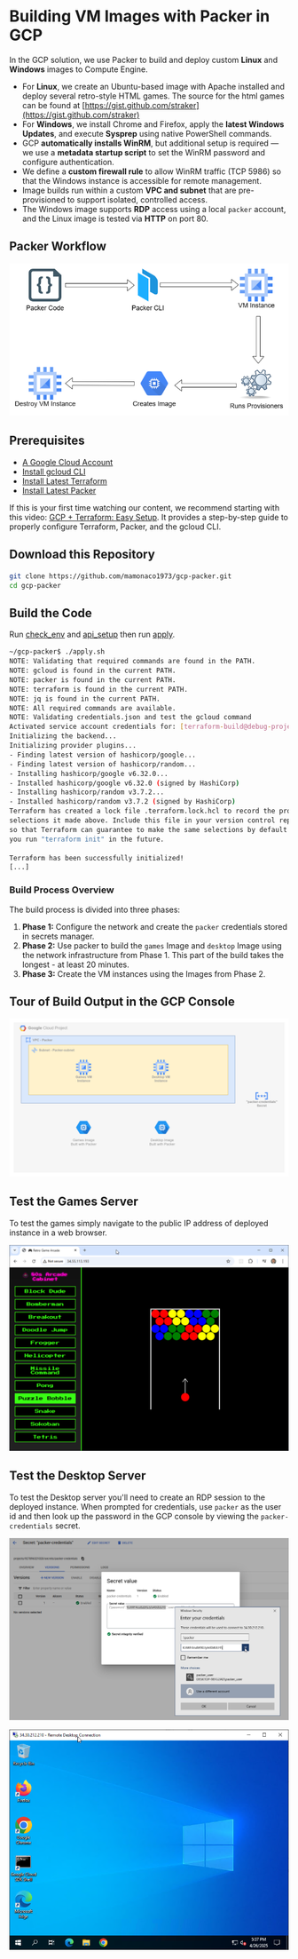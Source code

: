 # Building VM Images with Packer in GCP

In the GCP solution, we use Packer to build and deploy custom **Linux** and **Windows** images to Compute Engine.

- For **Linux**, we create an Ubuntu-based image with Apache installed and deploy several retro-style HTML games. The source for the html games can be found at [https://gist.github.com/straker](https://gist.github.com/straker)
- For **Windows**, we install Chrome and Firefox, apply the **latest Windows Updates**, and execute **Sysprep** using native PowerShell commands.
- GCP **automatically installs WinRM**, but additional setup is required — we use a **metadata startup script** to set the WinRM password and configure authentication.
- We define a **custom firewall rule** to allow WinRM traffic (TCP 5986) so that the Windows instance is accessible for remote management.
- Image builds run within a custom **VPC and subnet** that are pre-provisioned to support isolated, controlled access.
- The Windows image supports **RDP** access using a local `packer` account, and the Linux image is tested via **HTTP** on port 80.

## Packer Workflow

![workflow](packer-workflow-gcp.png)

## Prerequisites

* [A Google Cloud Account](https://console.cloud.google.com/)
* [Install gcloud CLI](https://cloud.google.com/sdk/docs/install) 
* [Install Latest Terraform](https://developer.hashicorp.com/terraform/install)
* [Install Latest Packer](https://developer.hashicorp.com/packer/install)

If this is your first time watching our content, we recommend starting with this video: [GCP + Terraform: Easy Setup](https://youtu.be/3spJpYX4f7I). It provides a step-by-step guide to properly configure Terraform, Packer, and the gcloud CLI.

## Download this Repository

```bash
git clone https://github.com/mamonaco1973/gcp-packer.git
cd gcp-packer
```

## Build the Code

Run [check_env](check_env.sh) and [api_setup](api_setup.sh) then run [apply](apply.sh).

```bash
~/gcp-packer$ ./apply.sh
NOTE: Validating that required commands are found in the PATH.
NOTE: gcloud is found in the current PATH.
NOTE: packer is found in the current PATH.
NOTE: terraform is found in the current PATH.
NOTE: jq is found in the current PATH.
NOTE: All required commands are available.
NOTE: Validating credentials.json and test the gcloud command
Activated service account credentials for: [terraform-build@debug-project-446221.iam.gserviceaccount.com]
Initializing the backend...
Initializing provider plugins...
- Finding latest version of hashicorp/google...
- Finding latest version of hashicorp/random...
- Installing hashicorp/google v6.32.0...
- Installed hashicorp/google v6.32.0 (signed by HashiCorp)
- Installing hashicorp/random v3.7.2...
- Installed hashicorp/random v3.7.2 (signed by HashiCorp)
Terraform has created a lock file .terraform.lock.hcl to record the provider
selections it made above. Include this file in your version control repository
so that Terraform can guarantee to make the same selections by default when
you run "terraform init" in the future.

Terraform has been successfully initialized!
[...]
```

### Build Process Overview

The build process is divided into three phases:

1. **Phase 1:** Configure the network and create the `packer` credentials stored in secrets manager.
2. **Phase 2:** Use packer to build the `games` Image and `desktop` Image using the network infrastructure from Phase 1. This part of the build takes the longest - at least 20 minutes.
3. **Phase 3:** Create the VM instances using the Images from Phase 2.

## Tour of Build Output in the GCP Console

![gcp](./gcp-packer.png)

## Test the Games Server

To test the games simply navigate to the public IP address of deployed instance in a web browser.

![games](games.png)

## Test the Desktop Server

To test the Desktop server you'll need to create an RDP session to the deployed instance. When prompted for credentials, use `packer` as the user id and then look up the password in the GCP console by viewing the `packer-credentials` secret.

![rdp](rdp.png)

![desktop](desktop.png)

